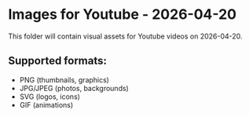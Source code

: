 # Images for Youtube - 2026-04-20

This folder will contain visual assets for Youtube videos on 2026-04-20.

## Supported formats:
- PNG (thumbnails, graphics)
- JPG/JPEG (photos, backgrounds)
- SVG (logos, icons)
- GIF (animations)

